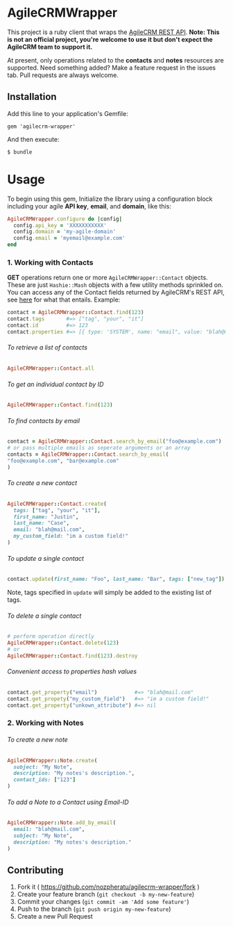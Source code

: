 AgileCRMWrapper
=================

This project is a ruby client that wraps the [AgileCRM REST API](https://www.agilecrm.com/api/rest). **Note: This is not an official project, you're welcome to use it but don't expect the AgileCRM team to support it.**

At present, only operations related to the **contacts** and **notes** resources are supported. Need something added? Make a feature request in the issues tab. Pull requests are always welcome.

## Installation

Add this line to your application's Gemfile:

    gem 'agilecrm-wrapper'

And then execute:

    $ bundle

# Usage

To begin using this gem, Initialize the library using a configuration block including your agile **API key**, **email**, and **domain**, like this:

```ruby
AgileCRMWrapper.configure do |config|
  config.api_key = 'XXXXXXXXXXX'
  config.domain = 'my-agile-domain'
  config.email = 'myemail@example.com'
end
```

### 1. Working with Contacts

**GET** operations return one or more `AgileCRMWrapper::Contact` objects. These are just `Hashie::Mash` objects with a few utility methods sprinkled on. You can access any of the Contact fields returned by AgileCRM's REST API, see [here](https://www.agilecrm.com/api/rest#contact-fields) for what that entails. Example:
```ruby
contact = AgileCRMWrapper::Contact.find(123)
contact.tags       #=> ["tag", "your", "it"]
contact.id         #=> 123
contact.properties #=> [{ type: 'SYSTEM', name: "email", value: "blah@mail.com" }]
```

###### To retrieve a list of contacts
```ruby
AgileCRMWrapper::Contact.all
```

###### To get an individual contact by ID
```ruby
AgileCRMWrapper::Contact.find(123)
```

###### To find contacts by email
```ruby
contact = AgileCRMWrapper::Contact.search_by_email("foo@example.com")
# or pass multiple emails as seperate arguments or an array
contacts = AgileCRMWrapper::Contact.search_by_email(
"foo@example.com", "bar@example.com"
)
```

###### To create a new contact
```ruby
AgileCRMWrapper::Contact.create(
  tags: ["tag", "your", "it"],
  first_name: "Justin",
  last_name: "Case",
  email: "blah@mail.com",
  my_custom_field: "im a custom field!"
)
```

###### To update a single contact
```ruby
contact.update(first_name: "Foo", last_name: "Bar", tags: ["new_tag"])
```

Note, tags specified in `update` will simply be added to the existing list of tags.

###### To delete a single contact
```ruby
# perform operation directly
AgileCRMWrapper::Contact.delete(123)
# or
AgileCRMWrapper::Contact.find(123).destroy
```

###### Convenient access to properties hash values
```ruby
contact.get_property("email")            #=> "blah@mail.com"
contact.get_propety("my_custom_field")   #=> "im a custom field!"
contact.get_property("unkown_attribute") #=> nil
```

### 2. Working with Notes

###### To create a new note
```ruby
AgileCRMWrapper::Note.create(
  subject: "My Note",
  description: "My notes's description.",
  contact_ids: ["123"]
)
```

###### To add a Note to a Contact using Email-ID
```ruby
AgileCRMWrapper::Note.add_by_email(
  email: "blah@mail.com",
  subject: "My Note",
  description: "My notes's description."
)
```


## Contributing

1. Fork it ( https://github.com/nozpheratu/agilecrm-wrapper/fork )
2. Create your feature branch (`git checkout -b my-new-feature`)
3. Commit your changes (`git commit -am 'Add some feature'`)
4. Push to the branch (`git push origin my-new-feature`)
5. Create a new Pull Request
